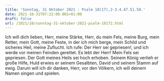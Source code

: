 ```yaml
---
title: 'Sonntag, 31 Oktober 2021 : Psalm 18(17),2-3.4.47.51.50.'
date: 2021-10-31T07:22:00.001+01:00
draft: false
url: /2021/10/sonntag-31-oktober-2021-psalm-18172.html
---
```


Ich will dich lieben, Herr, meine Stärke, Herr, du mein Fels, meine Burg, mein Retter, mein Gott, meine Feste, in der ich mich berge, mein Schild und sicheres Heil, meine Zuflucht. Ich rufe: Der Herr sei gepriesen!, und ich werde vor meinen Feinden gerettet. Es lebt der Herr! Mein Fels sei gepriesen. Der Gott meines Heils sei hoch erhoben. Seinem König verlieh er große Hilfe, Huld erwies er seinem Gesalbten, David und seinem Stamm auf ewig. Darum will ich dir danken, Herr, vor den Völkern, ich will deinem Namen singen und spielen.
